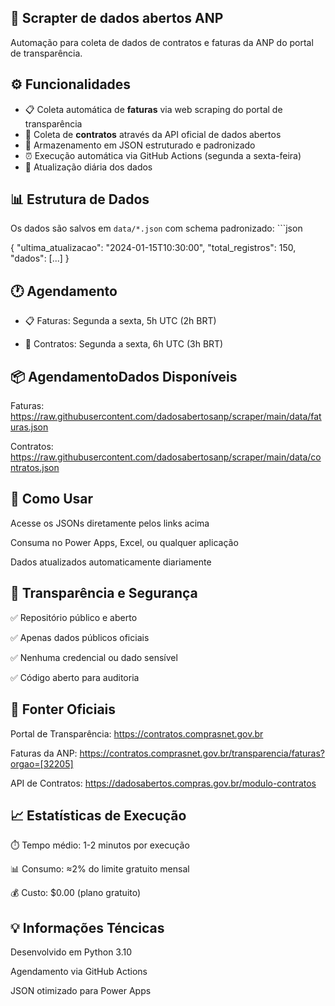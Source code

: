 
## 🏢 Scrapter de dados abertos ANP

Automação para coleta de dados de contratos e faturas da ANP do portal de transparência.

## ⚙️ Funcionalidades
- 📋 Coleta automática de **faturas** via web scraping do portal de transparência
- 📄 Coleta de **contratos** através da API oficial de dados abertos
- 💾 Armazenamento em JSON estruturado e padronizado
- ⏰ Execução automática via GitHub Actions (segunda a sexta-feira)
- 🔄 Atualização diária dos dados

## 📊 Estrutura de Dados

Os dados são salvos em `data/*.json` com schema padronizado: ```json

{
  "ultima_atualizacao": "2024-01-15T10:30:00",
  "total_registros": 150,
  "dados": [...]
}

## 🕐 Agendamento

- 📋 Faturas: Segunda a sexta, 5h UTC (2h BRT)

- 📄 Contratos: Segunda a sexta, 6h UTC (3h BRT)

## 📦 AgendamentoDados Disponíveis

Faturas: https://raw.githubusercontent.com/dadosabertosanp/scraper/main/data/faturas.json

Contratos: https://raw.githubusercontent.com/dadosabertosanp/scraper/main/data/contratos.json

## 🚀 Como Usar

Acesse os JSONs diretamente pelos links acima

Consuma no Power Apps, Excel, ou qualquer aplicação

Dados atualizados automaticamente diariamente

## 🔐 Transparência e Segurança

✅ Repositório público e aberto

✅ Apenas dados públicos oficiais

✅ Nenhuma credencial ou dado sensível

✅ Código aberto para auditoria

## 🔗 Fonter Oficiais

Portal de Transparência: https://contratos.comprasnet.gov.br

Faturas da ANP: https://contratos.comprasnet.gov.br/transparencia/faturas?orgao=[32205]

API de Contratos: https://dadosabertos.compras.gov.br/modulo-contratos

## 📈 Estatísticas de Execução

⏱️ Tempo médio: 1-2 minutos por execução

📊 Consumo: ≈2% do limite gratuito mensal

💰 Custo: $0.00 (plano gratuito)

## 💡 Informações Téncicas

Desenvolvido em Python 3.10

Agendamento via GitHub Actions

JSON otimizado para Power Apps


